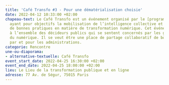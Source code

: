 ```yaml
---
title: 'Café Transfo #3 - Pour une dématérialisation choisie'
date: 2022-04-12 10:33:00 +02:00
chapeau-text: Le Café Transfo est un événement organisé par le [programme TECH.GOUV](https://www.numerique.gouv.fr/actualites/tech-gouv-accelerer-la-transformation-numerique-du-service-public/)
  ayant pour objectifs la mobilisation de l’intelligence collective et la diffusion
  de bonnes pratiques en matière de transformation numérique. Cet événement est destiné
  à l’ensemble des décideurs publics qui se sentent concernés par les grands enjeux
  du numérique. Il se veut être une place de partage collaboratif de bonnes pratiques
  par et pour les administrations.
categorie: Rencontre
une-ou-diaporama:
- alternative-textuelle: Café Transfo
event_start_date: 2022-04-25 16:30:00 +02:00
event_end_date: 2022-04-25 18:00:00 +02:00
lieu: Le Lieu de la transformation publique et en ligne
adresse: 77 Av. de Ségur, 75015 Paris
---
```


